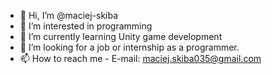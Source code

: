 - 👋 Hi, I’m @maciej-skiba
- 👀 I’m interested in programming
- 🌱 I’m currently learning Unity game development
- 💞️ I’m looking for a job or internship as a programmer. 
- 📫 How to reach me - E-mail: maciej.skiba035@gmail.com

